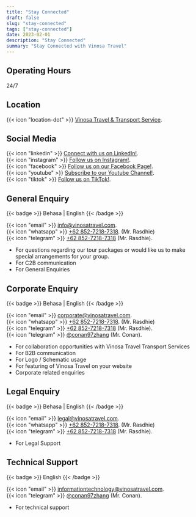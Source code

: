 ```yaml
---
title: "Stay Connected"
draft: false
slug: "stay-connected"
tags: ["stay-connected"]
date: 2023-02-01
description: "Stay Connected"
summary: "Stay Connected with Vinosa Travel"
---
```



## Operating Hours

24/7

## Location

{{< icon "location-dot" >}} [Vinosa Travel & Transport Service](https://maps.app.goo.gl/XdFZ113xwLZXWxkp7/). <br>

## Social Media

{{< icon "linkedin" >}} [Connect with us on LinkedIn!](https://www.linkedin.com.company/vinosatravel/). <br>
{{< icon "instagram" >}} [Follow us on Instagram!](https://www.instagram.com/vinosa.travel/). <br>
{{< icon "facebook" >}} [Follow us on our Facebook Page!](https://www.facebook.com/vinosatravel/). <br>
{{< icon "youtube" >}} [Subscribe to our Youtube Channel!](https://www.youtube.com/@vinosagroup2228/). <br>
{{< icon "tiktok" >}} [Follow us on TikTok!](https://www.tiktok.com/@vinosa.travel/). <br>

## General Enquiry
{{< badge >}}
Behasa | English
{{< /badge >}}

{{< icon "email" >}} [info@vinosatravel.com](mailto:info@vinosatravel.com). <br>
{{< icon "whatsapp" >}} [+62 852-7218-7318](https://wa.me/6285272187318/). (Mr. Rasdhie)<br>
{{< icon "telegram" >}} [+62 852-7218-7318](https://t.me) (Mr. Rasdhie).

- For questions regarding our tour packages or would like us to make special arrangements for your group.
- For C2B communication
- For General Enquiries

## Corporate Enquiry
{{< badge >}}
Behasa | English
{{< /badge >}}

{{< icon "email" >}} [corporate@vinosatravel.com](mailto:corporate@vinosatravel.com). <br>
{{< icon "whatsapp" >}} [+62 852-7218-7318](https://wa.me/6285272187318/). (Mr. Rasdhie)<br>
{{< icon "telegram" >}} [+62 852-7218-7318](https://t.me) (Mr. Rasdhie). <br>
{{< icon "telegram" >}} [@conan97zhang](https://conan97zhang.t.me) (Mr. Conan).

- For collaboration opportunities with Vinosa Travel Transport Services
- For B2B communication
- For Logo / Schematic usage
- For featuring of Vinosa Travel on your website
- Corporate related enquiries

## Legal Enquiry
{{< badge >}}
Behasa | English
{{< /badge >}}

{{< icon "email" >}} [legal@vinosatravel.com](mailto:legal@vinosatravel.com). <br>
{{< icon "whatsapp" >}} [+62 852-7218-7318](https://wa.me/6285272187318/). (Mr. Rasdhie)<br>
{{< icon "telegram" >}} [+62 852-7218-7318](https://t.me) (Mr. Rasdhie). <br>

- For Legal Support

## Technical Support

{{< badge >}}
English
{{< /badge >}}

{{< icon "email" >}} [informationtechnology@vinosatravel.com](mailto:informationtechnology@vinosatravel.com). <br>
{{< icon "telegram" >}} [@conan97zhang](https://conan97zhang.t.me) (Mr. Conan).

- For technical support
